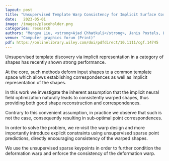 ```yaml
---
layout: post
title: "Unsupervised Template Warp Consistency for Implicit Surface Correspondences"
date:   2023-05-01
image: /images/placeholder.png
categories: research
authors: "Mengya Liu, <strong>Ajad Chhatkuli</strong>, Janis Postels, L. Gool, F. Tombari"
venue: "Computer graphics forum (Print)"
pdf: https://onlinelibrary.wiley.com/doi/pdfdirect/10.1111/cgf.14745
---
```


Unsupervised template discovery via implicit representation in a category of shapes has recently
shown strong performance.

At the core, such methods deform input shapes to a common template space which allows establishing
correspondences as well as implicit representation of the shapes.

In this work we investigate the inherent assumption that the implicit neural field optimization
naturally leads to consistently warped shapes, thus providing both good shape reconstruction and
correspondences.

Contrary to this convenient assumption, in practice we observe that such is not the case,
consequently resulting in sub‐optimal point correspondences.

In order to solve the problem, we re‐visit the warp design and more importantly introduce explicit
constraints using unsupervised sparse point predictions, directly encouraging consistency of the
warped shapes.

We use the unsupervised sparse keypoints in order to further condition the deformation warp and
enforce the consistency of the deformation warp.

